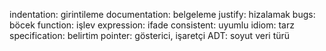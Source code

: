 indentation: girintileme
documentation: belgeleme
justify: hizalamak
bugs: böcek
function: işlev
expression: ifade
consistent: uyumlu
idiom: tarz
specification: belirtim
pointer: gösterici, işaretçi
ADT: soyut veri türü

